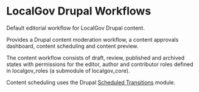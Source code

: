 # LocalGov Drupal Workflows

Default editorial workflow for LocalGov Drupal content.

Provides a Drupal content moderation workflow, a content approvals dashboard, content scheduling and content preview.

The content workflow consists of draft, review, published and archived states with permissions for the editor, author and contributor roles defined in localgov_roles (a submodule of localgov_core).

Content scheduling uses the Drupal [Scheduled Transitions](https://www.drupal.org/project/scheduled_transitions) module.
